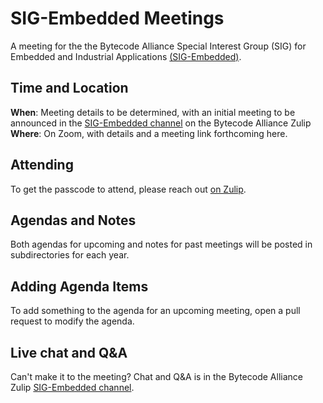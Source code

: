# SIG-Embedded Meetings

A meeting for the the Bytecode Alliance Special Interest Group (SIG) for Embedded and Industrial Applications [(SIG-Embedded)](https://github.com/bytecodealliance/governance/tree/main/SIGs/SIG-embedded).

## Time and Location

**When**: Meeting details to be determined, with an initial meeting to be announced in the [SIG-Embedded channel](https://bytecodealliance.zulipchat.com/#narrow/stream/438936-SIG-Embedded) on the Bytecode Alliance Zulip  
**Where**: On Zoom, with details and a meeting link forthcoming here.

## Attending

To get the passcode to attend, please reach out [on
Zulip](https://bytecodealliance.zulipchat.com/#narrow/stream/438936-SIG-Embedded).

## Agendas and Notes

Both agendas for upcoming and notes for past meetings will be posted in
subdirectories for each year.

## Adding Agenda Items

To add something to the agenda for an upcoming meeting, open a pull request to
modify the agenda.

## Live chat and Q&A

Can't make it to the meeting? Chat and Q&A is in the Bytecode Alliance Zulip [SIG-Embedded channel](https://bytecodealliance.zulipchat.com/#narrow/stream/438936-SIG-Embedded).
